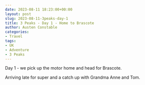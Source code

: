 ```yaml
---
date: 2023-08-11 18:23:00+00:00
layout: post
slug: 2023-08-11-3peaks-day-1
title: 3 Peaks - Day 1 - Home to Brascote
author: Austen Constable
categories:
- Travel
tags:
- UK
- Adventure
- 3 Peaks
---
```


Day 1 - we pick up the motor home and head for Brascote.

Arriving late for super and a catch up with Grandma Anne and Tom.

